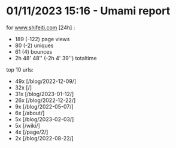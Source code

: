 # 01/11/2023 15:16 - Umami report
for www.shifeiti.com [24h] :

 - 189 (-122) page views
 - 80 (-2) uniques
 - 61 (4) bounces
 - 2h 48' 48'' (-2h 4' 39'') totaltime


top 10 urls:
 - 49x [/blog/2022-12-09/]
 - 32x [/]
 - 31x [/blog/2023-01-12/]
 - 26x [/blog/2022-12-22/]
 - 9x [/blog/2022-05-07/]
 - 6x [/about/]
 - 5x [/blog/2023-02-03/]
 - 5x [/wiki/]
 - 4x [/page/2/]
 - 2x [/blog/2022-08-22/]


